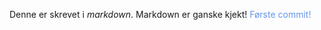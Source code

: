 Denne er skrevet i *markdown*. Markdown er ganske kjekt!
<font color='cornflowerblue'>Første commit!</font> 
